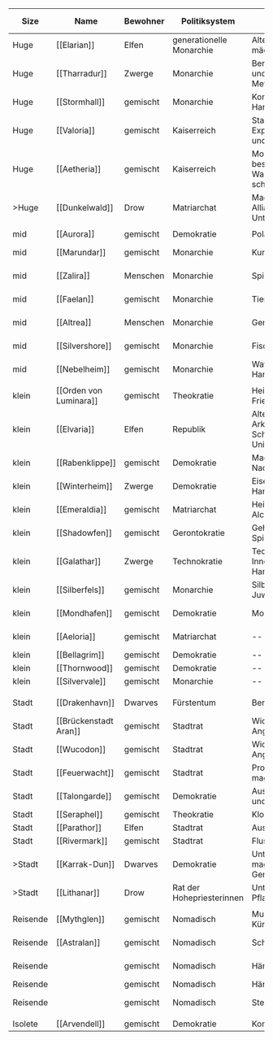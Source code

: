 
| Size     | Name                   | Bewohner | Politiksystem             | Warum mächtig?                                                           | wichtige Gottheiten | Symbol                       |
| -------- | ---------------------- | -------- | ------------------------- | ------------------------------------------------------------------------ | ------------------- | ---------------------------- |
| Huge     | [[Elarian]]            | Elfen    | generationelle Monarchie  | Altes Wissen und mächtige Magier                                         | [[Askira]]          | Silberner Drache auf Blau    |
| Huge     | [[Tharradur]]          | Zwerge   | Monarchie                 | Bergbau + Abbau gems und anderer Magischer Metalle                       | [[Basilor]]         | Hammer und Pickaxe auf Grau  |
| Huge     | [[Stormhall]]          | gemischt | Monarchie                 | Kontrolle über wichtige Handelsrouten                                    | [[Bluethor]]        | Silberne Brücke auf Blau     |
| Huge     | [[Valoria]]            | gemischt | Kaiserreich               | Starkes Militär und Expansion, Ausbildung und Handel mit Soldaten        |                     | Goldener Adler auf Schwarz   |
| Huge     | [[Aetheria]]           | gemischt | Kaiserreich               | Monopol über besonders magisches Waldgebiet, was sie schützt und ernährt |                     |                              |
| >Huge    | [[Dunkelwald]]         | Drow     | Matriarchat               | Magische Pflanzen und Allianzen mit Unterweltwesen                       | [[Apophor]]         | Schwarze Spinne auf Rot      |
|          |                        |          |                           |                                                                          |                     |                              |
| mid      | [[Aurora]]             | gemischt | Demokratie                | Polarlichtharvest                                                        | [[Bluethor]]        | Polarlichtsymbol             |
| mid      | [[Marundar]]           | gemischt | Monarchie                 | Kunsthandwerk                                                            | [[Kekelin]]         | Goldene Lyra auf Blau        |
| mid      | [[Zalira]]             | Menschen | Monarchie                 | Spices und Früchte                                                       | [[Yoshiri]]         | Goldene Palme auf Grün       |
| mid      | [[Faelan]]             | gemischt | Monarchie                 | Tierhandel/Zucht                                                         | [[Yoshiri]]         | Brauner Stier auf Grün       |
| mid      | [[Altrea]]             | Menschen | Monarchie                 | Gemüse und Weizen oä                                                     | [[Basilor]]         | Goldene Ähre auf Braun       |
| mid      | [[Silvershore]]        | gemischt | Monarchie                 | Fischerei und Handel                                                     | [[Bluethor]]        | Silberne Welle auf Blau      |
| mid      | [[Nebelheim]]          | gemischt | Monarchie                 | Waffenproduktion und Handel                                              |                     |                              |
|          |                        |          |                           |                                                                          |                     |                              |
| klein    | [[Orden von Luminara]] | gemischt | Theokratie                | Heilung und innerer Frieden                                              | [[Remilia]]         | Silberner Mond auf Blau      |
| klein    | [[Elvaria]]            | Elfen    | Republik                  | Alte Bibliotheken und Arkanes Wissen, Bildung Schulen und Universitäten  | [[Askira]]          | Silberne Feder auf Blau      |
| klein    | [[Rabenklippe]]        | gemischt | Demokratie                | Magische Raben und Nachrichtenübermittlung                               |                     |                              |
| klein    | [[Winterheim]]         | Zwerge   | Demokratie                | Eisenerzabbau und Handel                                                 | [[Basilor]]         |                              |
| klein    | [[Emeraldia]]          | gemischt | Matriarchat               | Heilpflanzen und Alchemie                                                | [[Remilia]]         | Grünes Blatt auf Silber      |
| klein    | [[Shadowfen]]          | gemischt | Gerontokratie             | Geheimes Wissen und Spionagenetzwerk                                     | [[Lokarion]]        | Schwarzer Dolch auf Grün     |
| klein    | [[Galathar]]           | Zwerge   | Technokratie              | Technologische Innovationen und Handwerkskunst                           |                     | Zahnrad auf Silber           |
| klein    | [[Silberfels]]         | gemischt | Monarchie                 | Silberabbau und Juwelierhandwerk                                         |                     |                              |
| klein    | [[Mondhafen]]          | gemischt | Demokratie                | Mondweinproduktion                                                       | [[Remilia]]         | Silberner Mond auf Blau      |
| klein    | [[Aeloria]]            | gemischt | Matriarchat               | --                                                                       |                     | Goldene Sonne auf Weiß       |
| klein    | [[Bellagrim]]          | gemischt | Demokratie                | --                                                                       |                     |                              |
| klein    | [[Thornwood]]          | gemischt | Demokratie                | --                                                                       |                     |                              |
| klein    | [[Silvervale]]         | gemischt | Monarchie                 | --                                                                       |                     |                              |
|          |                        |          |                           |                                                                          |                     |                              |
| Stadt    | [[Drakenhavn]]         | Dwarves  | Fürstentum                | Bergpass                                                                 |                     | Silberner Berg auf Blau      |
| Stadt    | [[Brückenstadt Aran]]  | gemischt | Stadtrat                  | Wichtiger Handel-Angelpunkt                                              | [[Cappuccina]]      |                              |
| Stadt    | [[Wucodon]]            | gemischt | Stadtrat                  | Wichtiger Handel-Angelpunkt                                              |                     |                              |
| Stadt    | [[Feuerwacht]]         | gemischt | Stadtrat                  | Produktion von magischen Waffen                                          |                     |                              |
| Stadt    | [[Talongarde]]         | gemischt | Demokratie                | Ausbildung von Rittern und Soldaten                                      |                     |                              |
| Stadt    | [[Seraphel]]           | gemischt | Theokratie                | Klosterstadt                                                             |                     |                              |
| Stadt    | [[Parathor]]           | Elfen    | Stadtrat                  | Ausbildung Magier                                                        |                     |                              |
| Stadt    | [[Rivermark]]          | gemischt | Stadtrat                  | Flussdurchgang                                                           |                     |                              |
| >Stadt   | [[Karrak-Dun]]         | Dwarves  | Demokratie                | Unterirdischer Bergbau, magische Metalle und Gems                        | Basilor             | Silberner Amboss auf Schwarz |
| >Stadt   | [[Lithanar]]           | Drow     | Rat der Hohepriesterinnen | Unterirdische magische Pflanzen                                          | Apophor             | Schwarze Lilie auf Violett   |
|          |                        |          |                           |                                                                          |                     |                              |
| Reisende | [[Mythglen]]           | gemischt | Nomadisch                 | Musiker und Künstler/Entertainer                                         | Apollor, Kekelin    | Goldene Harfe                |
| Reisende | [[Astralan]]           | gemischt | Nomadisch                 | Schwarzmarkt                                                             | Lokarion            | Schwarze Maske               |
| Reisende |                        | gemischt | Nomadisch                 | Händler                                                                  | Cappuccina          | Goldene Karawane             |
| Reisende |                        | gemischt | Nomadisch                 | Händler                                                                  | Cappuccina          | Silbernes Kamel              |
| Reisende |                        | gemischt | Nomadisch                 | Stern-fänger                                                             | Shunara             | Silberner Stern auf Blau     |
|          |                        |          |                           |                                                                          |                     |                              |
| Isolete  | [[Arvendell]]          | gemischt | Demokratie                | Komplett selbständig                                                     |                     |                              |


  
